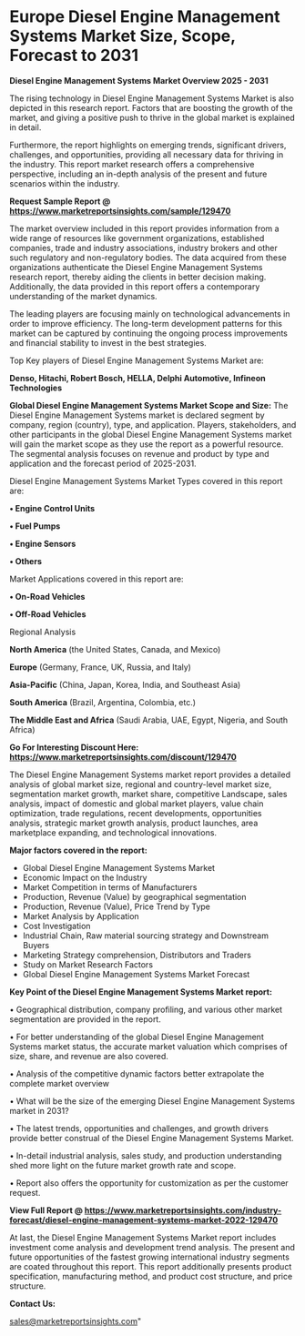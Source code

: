 # Europe Diesel Engine Management Systems Market Size, Scope, Forecast to 2031

<Strong> Diesel Engine Management Systems Market Overview 2025 - 2031</strong>

The rising technology in Diesel Engine Management Systems Market is also depicted in this research report. Factors that are boosting the growth of the market, and giving a positive push to thrive in the global market is explained in detail.

Furthermore, the report highlights on emerging trends, significant drivers, challenges, and opportunities, providing all necessary data for thriving in the industry. This report market research offers a comprehensive perspective, including an in-depth analysis of the present and future scenarios within the industry.

<strong>Request Sample Report @ <a href=https://www.marketreportsinsights.com/sample/129470>https://www.marketreportsinsights.com/sample/129470</a></strong>

The market overview included in this report provides information from a wide range of resources like government organizations, established companies, trade and industry associations, industry brokers and other such regulatory and non-regulatory bodies. The data acquired from these organizations authenticate the Diesel Engine Management Systems research report, thereby aiding the clients in better decision making. Additionally, the data provided in this report offers a contemporary understanding of the market dynamics.

The leading players are focusing mainly on technological advancements in order to improve efficiency. The long-term development patterns for this market can be captured by continuing the ongoing process improvements and financial stability to invest in the best strategies.

Top Key players of Diesel Engine Management Systems Market are:

<strong>Denso, Hitachi, Robert Bosch, HELLA, Delphi Automotive, Infineon Technologies</strong>

<strong><b>Global Diesel Engine Management Systems Market Scope and Size:</b></strong>
The Diesel Engine Management Systems market is declared segment by company, region (country), type, and application. Players, stakeholders, and other participants in the global Diesel Engine Management Systems market will gain the market scope as they use the report as a powerful resource. The segmental analysis focuses on revenue and product by type and application and the forecast period of 2025-2031.

Diesel Engine Management Systems Market Types covered in this report are:

<strong>• Engine Control Units

• Fuel Pumps

• Engine Sensors

• Others</strong>

Market Applications covered in this report are:

<strong>• On-Road Vehicles

• Off-Road Vehicles</strong> 

Regional Analysis

<strong>North America</strong> (the United States, Canada, and Mexico)

<strong>Europe</strong> (Germany, France, UK, Russia, and Italy)

<strong>Asia-Pacific</strong> (China, Japan, Korea, India, and Southeast Asia)

<strong>South America</strong> (Brazil, Argentina, Colombia, etc.)

<strong>The Middle East and Africa</strong> (Saudi Arabia, UAE, Egypt, Nigeria, and South Africa)

<strong>Go For Interesting Discount Here: <a href=https://www.marketreportsinsights.com/discount/129470>https://www.marketreportsinsights.com/discount/129470</a></strong>

The Diesel Engine Management Systems market report provides a detailed analysis of global market size, regional and country-level market size, segmentation market growth, market share, competitive Landscape, sales analysis, impact of domestic and global market players, value chain optimization, trade regulations, recent developments, opportunities analysis, strategic market growth analysis, product launches, area marketplace expanding, and technological innovations.

<strong><b>Major factors covered in the report:</b></strong>
<ul>
  <li>Global Diesel Engine Management Systems Market </li>
  <li>Economic Impact on the Industry</li>
  <li>Market Competition in terms of Manufacturers</li>
  <li>Production, Revenue (Value) by geographical segmentation</li>
  <li>Production, Revenue (Value), Price Trend by Type</li>
  <li>Market Analysis by Application</li>
  <li>Cost Investigation</li>
  <li>Industrial Chain, Raw material sourcing strategy and Downstream Buyers</li>
  <li>Marketing Strategy comprehension, Distributors and Traders</li>
  <li>Study on Market Research Factors</li>
  <li>Global Diesel Engine Management Systems Market Forecast</li>
</ul>

<strong><b>Key Point of the Diesel Engine Management Systems Market report:</b></strong>

• Geographical distribution, company profiling, and various other market segmentation are provided in the report.

• For better understanding of the global Diesel Engine Management Systems market status, the accurate market valuation which comprises of size, share, and revenue are also covered.

• Analysis of the competitive dynamic factors better extrapolate the complete market overview

• What will be the size of the emerging Diesel Engine Management Systems market in 2031?

• The latest trends, opportunities and challenges, and growth drivers provide better construal of the Diesel Engine Management Systems Market.

• In-detail industrial analysis, sales study, and production understanding shed more light on the future market growth rate and scope.

• Report also offers the opportunity for customization as per the customer request.

<strong><b>View Full Report @ <a href=https://www.marketreportsinsights.com/industry-forecast/diesel-engine-management-systems-market-2022-129470>https://www.marketreportsinsights.com/industry-forecast/diesel-engine-management-systems-market-2022-129470</a></b></strong>


At last, the Diesel Engine Management Systems Market report includes investment come analysis and development trend analysis. The present and future opportunities of the fastest growing international industry segments are coated throughout this report. This report additionally presents product specification, manufacturing method, and product cost structure, and price structure.

<strong>Contact Us:</strong>

sales@marketreportsinsights.com"
